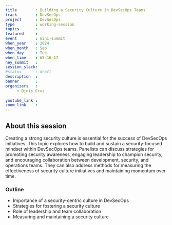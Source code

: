 ```yaml
---
title        : Building a Security Culture in DevSecOps Teams
track        : DevSecOps
project      : DevSecOps
type         : working-session
topics       :
featured     :
event        : mini-summit
when_year    : 2024
when_month   : Sep
when_day     : Tue
when_time    : WS-16-17
hey_summit   : 
session_slack:
#status      : draft
description  :
banner       : 
organizers   :
     - Dinis Cruz
     
youtube_link : 
zoom_link    : 
---
```


## About this session
Creating a strong security culture is essential for the success of DevSecOps initiatives. This topic explores how to build and sustain a security-focused mindset within DevSecOps teams. Panelists can discuss strategies for promoting security awareness, engaging leadership to champion security, and encouraging collaboration between development, security, and operations teams. They can also address methods for measuring the effectiveness of security culture initiatives and maintaining momentum over time.

### Outline
- Importance of a security-centric culture in DevSecOps
- Strategies for fostering a security culture
- Role of leadership and team collaboration
- Measuring and maintaining a security culture
